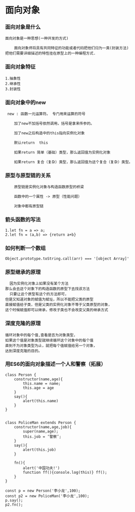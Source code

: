 #	面向对象

###	面向对象是什么

	面向对象是一种思想(一种开发的方式)

	 	面向对象师将具有共同特征的功能或者代码把他们归为一类(封装方法)
	把他们需要详细描述的特性挂在原型上的一种编程方式.

### 面向对象特征

	1.抽象性
	2.继承性
	3.封装性

###	面向对象中的new
	 new : 函数一元运算符。 专门用来运算的符号

        加了new不加括号依然调用，括号是拿来传参的。

        加了new之后构造中的this指向实例化对象

        默认return  this

        如果return 简单（基础）类型，那么返回值为实例化对象

        如果return 复合（复杂）类型，那么返回值为这个复合（复杂）类型。

###	原型与原型链的关系

		原型链是实例化对象与构造函数原型的桥梁

		函数中的一个属性 -> 原型（性能问题）
	
		对象中都有原型链

###	箭头函数的写法

	1.let fn = a => a;
	2.let fn = (a,b) => {return a+b}

###	如何判断一个数组
	Object.prototype.toString.call(arr) === '[object Array]'


###	原型继承的原理

	  因为实例化对象上如果没有某个方法
	那么会去这个对象下的构造函数的原型下去找该方法
	  只要让这个原型有这个的方法即可，
	但是又知道对象的赋值为赋址，所以不能把父类的原型
	直接赋值给子类，但是父类的实例化对象不等于父类原型的对象，
	这个时候赋值即可以继承，修改子类也不会改变父类的继承方式

###	深度克隆的原理

	循环对象中的每个值,查看是否为对象类型，
	如果这个值是对象类型就继续循环这个对象中的每个值
	直到不为对象类型为止，就把每个值赋值给另一个对象，
	达到深度克隆的目的。

###	用ES6的面向对象描述一个人和警察（拓展）
	class Person {
		constructor(name,age){
			this.name = name;
			this.age = age
		}
		say(){
			alert(this.name)
		}
	}


	class PoliceMan extends Person {
		constructor(name,age,job){
			super(name,age);
			this.job = ‘警察’;
		}
		say(){
			alert(this.job)
		}
	
		fn(){
			alert('中国功夫!')
			function ff(){console.log(this)} ff();
		}
	}

	const p = new Person('李小龙',100);
	const p2 = new PoliceMan('李小龙',100);
	p.say();
	p2.fn();